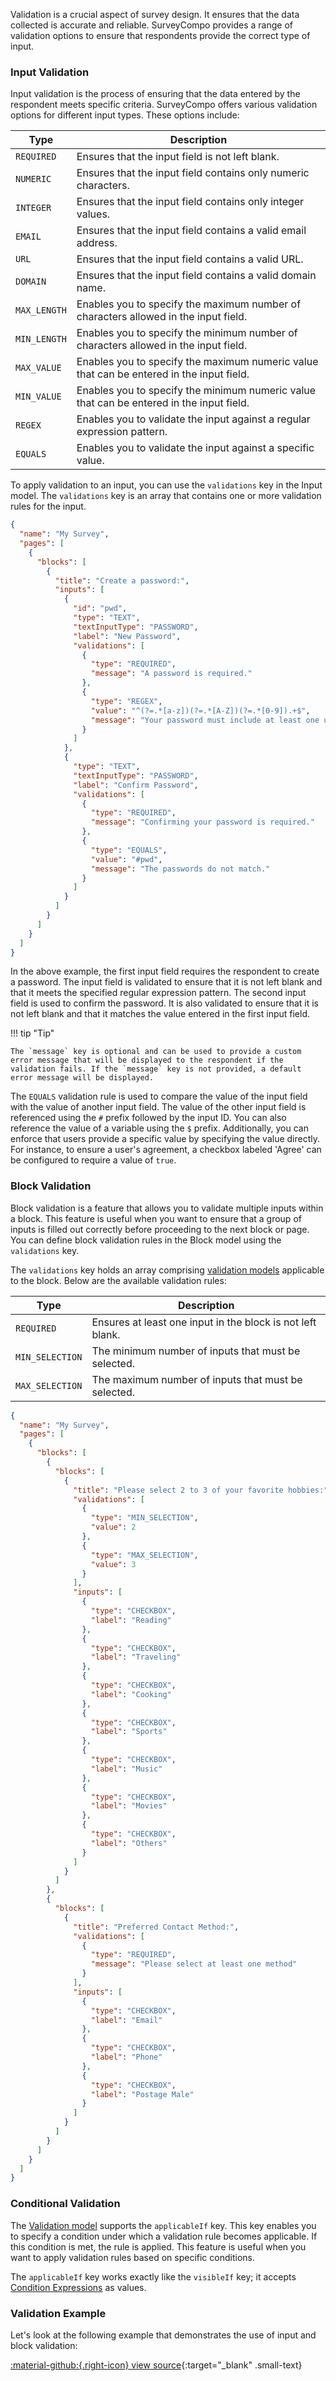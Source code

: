 Validation is a crucial aspect of survey design. It ensures that the data collected is accurate and reliable. SurveyCompo provides a range of validation options to ensure that respondents provide the correct type of input.

### Input Validation

Input validation is the process of ensuring that the data entered by the respondent meets specific criteria. SurveyCompo offers various validation options for different input types. These options include:

| Type         | Description                                                                              |
| ------------ | ---------------------------------------------------------------------------------------- |
| `REQUIRED`   | Ensures that the input field is not left blank.                                          |
| `NUMERIC`    | Ensures that the input field contains only numeric characters.                           |
| `INTEGER`    | Ensures that the input field contains only integer values.                               |
| `EMAIL`      | Ensures that the input field contains a valid email address.                             |
| `URL`        | Ensures that the input field contains a valid URL.                                       |
| `DOMAIN`     | Ensures that the input field contains a valid domain name.                               |
| `MAX_LENGTH` | Enables you to specify the maximum number of characters allowed in the input field.      |
| `MIN_LENGTH` | Enables you to specify the minimum number of characters allowed in the input field.      |
| `MAX_VALUE`  | Enables you to specify the maximum numeric value that can be entered in the input field. |
| `MIN_VALUE`  | Enables you to specify the minimum numeric value that can be entered in the input field. |
| `REGEX`      | Enables you to validate the input against a regular expression pattern.                  |
| `EQUALS`     | Enables you to validate the input against a specific value.                              |

To apply validation to an input, you can use the `validations` key in the Input model. The `validations` key is an array that contains one or more validation rules for the input.

```json linenums="1" hl_lines="14-24 30-40"
{
  "name": "My Survey",
  "pages": [
    {
      "blocks": [
        {
          "title": "Create a password:",
          "inputs": [
            {
              "id": "pwd",
              "type": "TEXT",
              "textInputType": "PASSWORD",
              "label": "New Password",
              "validations": [
                {
                  "type": "REQUIRED",
                  "message": "A password is required."
                },
                {
                  "type": "REGEX",
                  "value": "^(?=.*[a-z])(?=.*[A-Z])(?=.*[0-9]).+$",
                  "message": "Your password must include at least one uppercase letter, one lowercase letter, and one digit."
                }
              ]
            },
            {
              "type": "TEXT",
              "textInputType": "PASSWORD",
              "label": "Confirm Password",
              "validations": [
                {
                  "type": "REQUIRED",
                  "message": "Confirming your password is required."
                },
                {
                  "type": "EQUALS",
                  "value": "#pwd",
                  "message": "The passwords do not match."
                }
              ]
            }
          ]
        }
      ]
    }
  ]
}
```

In the above example, the first input field requires the respondent to create a password. The input field is validated to ensure that it is not left blank and that it meets the specified regular expression pattern. The second input field is used to confirm the password. It is also validated to ensure that it is not left blank and that it matches the value entered in the first input field.

!!! tip "Tip"

    The `message` key is optional and can be used to provide a custom error message that will be displayed to the respondent if the validation fails. If the `message` key is not provided, a default error message will be displayed.

The `EQUALS` validation rule is used to compare the value of the input field with the value of another input field. The value of the other input field is referenced using the `#` prefix followed by the input ID. You can also reference the value of a variable using the `$` prefix. Additionally, you can enforce that users provide a specific value by specifying the value directly. For instance, to ensure a user's agreement, a checkbox labeled 'Agree' can be configured to require a value of `true`.

### Block Validation

Block validation is a feature that allows you to validate multiple inputs within a block. This feature is useful when you want to ensure that a group of inputs is filled out correctly before proceeding to the next block or page. You can define block validation rules in the Block model using the `validations` key.

The `validations` key holds an array comprising [validation models](/data-models/other-models/#validation) applicable to the block. Below are the available validation rules:

| Type            | Description                                                |
| --------------- | ---------------------------------------------------------- |
| `REQUIRED`      | Ensures at least one input in the block is not left blank. |
| `MIN_SELECTION` | The minimum number of inputs that must be selected.        |
| `MAX_SELECTION` | The maximum number of inputs that must be selected.        |

```json linenums="1" hl_lines="10-19 57-62"
{
  "name": "My Survey",
  "pages": [
    {
      "blocks": [
        {
          "blocks": [
            {
              "title": "Please select 2 to 3 of your favorite hobbies:",
              "validations": [
                {
                  "type": "MIN_SELECTION",
                  "value": 2
                },
                {
                  "type": "MAX_SELECTION",
                  "value": 3
                }
              ],
              "inputs": [
                {
                  "type": "CHECKBOX",
                  "label": "Reading"
                },
                {
                  "type": "CHECKBOX",
                  "label": "Traveling"
                },
                {
                  "type": "CHECKBOX",
                  "label": "Cooking"
                },
                {
                  "type": "CHECKBOX",
                  "label": "Sports"
                },
                {
                  "type": "CHECKBOX",
                  "label": "Music"
                },
                {
                  "type": "CHECKBOX",
                  "label": "Movies"
                },
                {
                  "type": "CHECKBOX",
                  "label": "Others"
                }
              ]
            }
          ]
        },
        {
          "blocks": [
            {
              "title": "Preferred Contact Method:",
              "validations": [
                {
                  "type": "REQUIRED",
                  "message": "Please select at least one method"
                }
              ],
              "inputs": [
                {
                  "type": "CHECKBOX",
                  "label": "Email"
                },
                {
                  "type": "CHECKBOX",
                  "label": "Phone"
                },
                {
                  "type": "CHECKBOX",
                  "label": "Postage Male"
                }
              ]
            }
          ]
        }
      ]
    }
  ]
}
```

### Conditional Validation

The [Validation model](/data-models/other-models/#validation) supports the `applicableIf` key. This key enables you to specify a condition under which a validation rule becomes applicable. If this condition is met, the rule is applied. This feature is useful when you want to apply validation rules based on specific conditions.

The `applicableIf` key works exactly like the `visibleIf` key; it accepts [Condition Expressions](/advanced/conditional-logic/) as values.

### Validation Example

Let's look at the following example that demonstrates the use of input and block validation:

<div class="survey-demo">
	<survey-compo
		src="https://surveycompo.github.io/examples/examples/validation/source.json"
	/>
</div>

[:material-github:{.right-icon} view source](https://github.com/SurveyCompo/examples/tree/main/examples/validation){:target="\_blank" .small-text}
